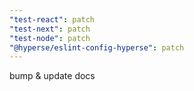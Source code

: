 ```yaml
---
"test-react": patch
"test-next": patch
"test-node": patch
"@hyperse/eslint-config-hyperse": patch
---
```


bump & update docs
